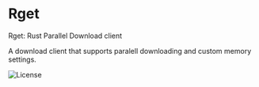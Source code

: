 # Rget
Rget: Rust Parallel Download client

A download client that supports paralell downloading and custom memory settings.

![License](https://img.shields.io/crates/l/cloak.svg)
